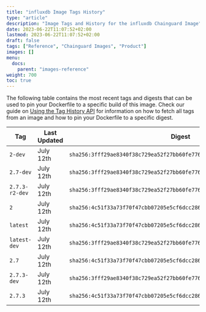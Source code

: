 ```yaml
---
title: "influxdb Image Tags History"
type: "article"
description: "Image Tags and History for the influxdb Chainguard Image"
date: 2023-06-22T11:07:52+02:00
lastmod: 2023-06-22T11:07:52+02:00
draft: false
tags: ["Reference", "Chainguard Images", "Product"]
images: []
menu:
  docs:
    parent: "images-reference"
weight: 700
toc: true
---
```


The following table contains the most recent tags and digests that can be used to pin your Dockerfile to a specific build of this image. Check our guide on [Using the Tag History API](/chainguard/chainguard-images/using-the-tag-history-api/) for information on how to fetch all tags from an image and how to pin your Dockerfile to a specific digest.

| Tag            | Last Updated | Digest                                                                    |
|----------------|--------------|---------------------------------------------------------------------------|
| `2-dev`        | July 12th    | `sha256:3fff29ae8340f38c729ea52f27bb60fe7769c455f4bfd2bfebc0b8df4658ec2d` |
| `2.7-dev`      | July 12th    | `sha256:3fff29ae8340f38c729ea52f27bb60fe7769c455f4bfd2bfebc0b8df4658ec2d` |
| `2.7.3-r2-dev` | July 12th    | `sha256:3fff29ae8340f38c729ea52f27bb60fe7769c455f4bfd2bfebc0b8df4658ec2d` |
| `2`            | July 12th    | `sha256:4c51f33a73f70f47cbb07205e5cf6dcc2867979ba7b81bd6a433dce0c6cd130f` |
| `latest`       | July 12th    | `sha256:4c51f33a73f70f47cbb07205e5cf6dcc2867979ba7b81bd6a433dce0c6cd130f` |
| `latest-dev`   | July 12th    | `sha256:3fff29ae8340f38c729ea52f27bb60fe7769c455f4bfd2bfebc0b8df4658ec2d` |
| `2.7`          | July 12th    | `sha256:4c51f33a73f70f47cbb07205e5cf6dcc2867979ba7b81bd6a433dce0c6cd130f` |
| `2.7.3-dev`    | July 12th    | `sha256:3fff29ae8340f38c729ea52f27bb60fe7769c455f4bfd2bfebc0b8df4658ec2d` |
| `2.7.3`        | July 12th    | `sha256:4c51f33a73f70f47cbb07205e5cf6dcc2867979ba7b81bd6a433dce0c6cd130f` |
